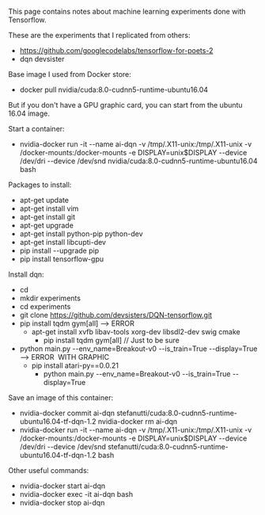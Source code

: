 This page contains notes about machine learning experiments done with Tensorflow.

These are the experiments that I replicated from others:

- https://github.com/googlecodelabs/tensorflow-for-poets-2
- dqn devsister

Base image I used from Docker store:
- docker pull nvidia/cuda:8.0-cudnn5-runtime-ubuntu16.04

But if you don't have a GPU graphic card, you can start from the ubuntu 16.04 image.

Start a container:
- nvidia-docker run -it --name ai-dqn -v /tmp/.X11-unix:/tmp/.X11-unix -v /docker-mounts:/docker-mounts -e DISPLAY=unix$DISPLAY --device /dev/dri --device /dev/snd nvidia/cuda:8.0-cudnn5-runtime-ubuntu16.04 bash

Packages to install:
- apt-get update
- apt-get install vim
- apt-get install git
- apt-get upgrade
- apt-get install python-pip python-dev
- apt-get install libcupti-dev
- pip install --upgrade pip
- pip install tensorflow-gpu 

Install dqn:
- cd
- mkdir experiments
- cd experiments 
- git clone https://github.com/devsisters/DQN-tensorflow.git
- pip install tqdm gym[all] --> ERROR
  - apt-get install xvfb libav-tools xorg-dev libsdl2-dev swig cmake
    - pip install tqdm gym[all] // Just to be sure
- python main.py --env_name=Breakout-v0 --is_train=True --display=True --> ERROR 
  WITH GRAPHIC
  - pip install atari-py==0.0.21
    - python main.py --env_name=Breakout-v0 --is_train=True --display=True

Save an image of this container:
- nvidia-docker commit ai-dqn stefanutti/cuda:8.0-cudnn5-runtime-ubuntu16.04-tf-dqn-1.2
 nvidia-docker rm ai-dqn
- nvidia-docker run -it --name ai-dqn -v /tmp/.X11-unix:/tmp/.X11-unix -v /docker-mounts:/docker-mounts -e DISPLAY=unix$DISPLAY --device /dev/dri --device /dev/snd stefanutti/cuda:8.0-cudnn5-runtime-ubuntu16.04-tf-dqn-1.2 bash

Other useful commands:
- nvidia-docker start ai-dqn
- nvidia-docker exec -it ai-dqn bash
- nvidia-docker stop ai-dqn
